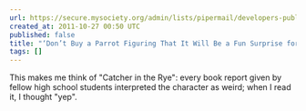```yaml
---
url: https://secure.mysociety.org/admin/lists/pipermail/developers-public/2011-October/007647.html
created_at: 2011-10-27 00:50 UTC
published: false
title: "‘Don’t Buy a Parrot Figuring That It Will Be a Fun Surprise for Me.’"
tags: []
---
```


This makes me think of "Catcher in the Rye": every book report given by fellow high school students interpreted the character as weird; when I read it, I thought "yep".
